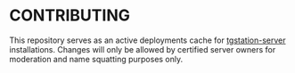 # CONTRIBUTING

This repository serves as an active deployments cache for [tgstation-server](https://github.com/tgstation/tgstation-server) installations. Changes will only be allowed by certified server owners for moderation and name squatting purposes only.
